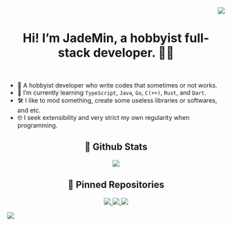 <div align="right">
	<a href="#profile-views">
		<img id="profile-views" src="https://komarev.com/ghpvc/?username=JadeMin&style=flat"/>
	</a>
</div>
<h1 align="center">Hi! I’m JadeMin, a hobbyist full-stack developer. 👨‍💻</h1>  


<div align="center">
	<!--a href="https://github.com/JadeMin/">
		<img src="https://img.shields.io/badge/github-%2324292e.svg?&style=for-the-badge&logo=github&logoColor=white" alt="GitHub"/>
	</a-->
</div>
<br/>

- 🔭 A hobbyist developer who write codes that sometimes or not works.
- 🌱 I’m currently learning `TypeScript`, `Java`, `Go`, `C(++)`, `Rust`, and `Dart`.
- 🛠 I like to mod something, create some useless libraries or softwares, and etc.
- 🤓 I seek extensibility and very strict my own regularity when programming.


## <div align="center">📖 Github Stats</div>
<div align="center">
	<a href="#github-stats">
		<!--img id="github-stats" align="center" src="https://github-readme-stats.vercel.app/api?username=JadeMin&_locale=kr&show_icons=true&count_private=true&hide=stars,issues,contribs&hide_border=true&bg_color=30,e96443,904e95&title_color=fff&text_color=fff"/-->
		<img id="github-stats" align="center" src="https://github-readme-stats.vercel.app/api?username=JadeMin&_locale=kr&show_icons=true&count_private=true&hide=issues&hide_border=true&bg_color=30,e96443,904e95&title_color=fff&text_color=fff"/>
	</a>
</div>  


## <div align="center">📌 Pinned Repositories</div>
<div align="center">  
	<a href="https://github.com/JadeMin/aternos-afkbot/">
		<img src="https://github-readme-stats.vercel.app/api/pin/?username=JadeMin&repo=aternos-afkbot&theme=dark"/>
	</a>
	<a href="https://github.com/JadeMin/MCods/">
		<img src="https://github-readme-stats.vercel.app/api/pin/?username=JadeMin&repo=MCods&theme=dark"/>
	</a>
	<!--a href="https://github.com/KlartNET-io/subooru/">
		<img src="https://github-readme-stats.vercel.app/api/pin/?username=KlartNET-io&repo=subooru&theme=dark"/>
	</a-->
	<a href="https://github.com/JadeMin/BetterDiscordPlugins/">
		<img src="https://github-readme-stats.vercel.app/api/pin/?username=JadeMin&repo=BetterDiscordPlugins&theme=dark"/>
	</a>
	<!--a href="https://github.com/JadeMin-BetterDiscord/NitroBypass">
		<img src="https://github-readme-stats.vercel.app/api/pin/?username=JadeMin-BetterDiscord&repo=NitroBypass&show_owner=false&theme=dark">
	</a-->
</div>

![](https://hit.yhype.me/github/profile?user_id=36400787)
